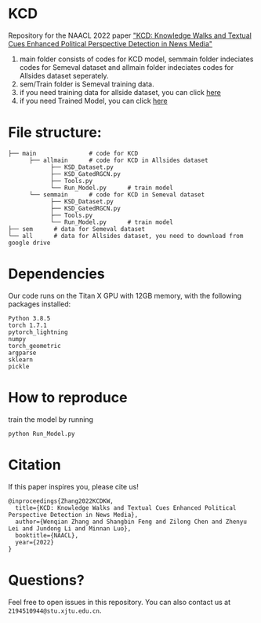 # KCD
Repository for the NAACL 2022 paper ["KCD: Knowledge Walks and Textual Cues Enhanced Political Perspective Detection in News Media"](https://aclanthology.org/2022.naacl-main.304.pdf)
1. main folder consists of codes for KCD model, semmain folder indeciates codes for Semeval dataset and allmain folder indeciates codes for Allsides dataset seperately.
2. sem/Train folder is Semeval training data.
3. if you need training data for allside dataset, you can click [here](https://drive.google.com/drive/folders/1onVpTG09xYVErbidpVpaxNbEEGTduKoN?usp=sharing)
4. if you need Trained Model, you can click [here](https://drive.google.com/drive/folders/1MLtZo4KGFPqCGMmuAa8mzhr58UT_YbF6?usp=sharing)

# File structure:
```
├── main               # code for KCD
      ├── allmain      # code for KCD in Allsides dataset
            ├── KSD_Dataset.py
            ├── KSD_GatedRGCN.py
            ├── Tools.py
            └── Run_Model.py      # train model
      └── semmain      # code for KCD in Semeval dataset
            ├── KSD_Dataset.py
            ├── KSD_GatedRGCN.py
            ├── Tools.py
            └── Run_Model.py      # train model
├── sem      # data for Semeval dataset
└── all      # data for Allsides dataset, you need to download from google drive
```

# Dependencies
Our code runs on the Titan X GPU with 12GB memory, with the following packages installed:
```
Python 3.8.5
torch 1.7.1
pytorch_lightning
numpy
torch_geometric
argparse
sklearn
pickle
```

# How to reproduce
train the model by running
```
python Run_Model.py
```

# Citation
If this paper inspires you, please cite us!
```
@inproceedings{Zhang2022KCDKW,
  title={KCD: Knowledge Walks and Textual Cues Enhanced Political Perspective Detection in News Media},
  author={Wenqian Zhang and Shangbin Feng and Zilong Chen and Zhenyu Lei and Jundong Li and Minnan Luo},
  booktitle={NAACL},
  year={2022}
}
```

# Questions?
Feel free to open issues in this repository. You can also contact us at `2194510944@stu.xjtu.edu.cn`.
